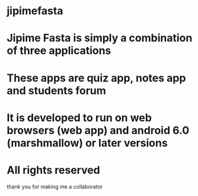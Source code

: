 # jipimefasta
# Jipime Fasta is simply a combination of three applications 
# These apps are quiz app, notes app and students forum
# It is developed to run on web browsers (web app) and android 6.0 (marshmallow) or later versions
# All rights reserved 

thank you for making me a collaborator
